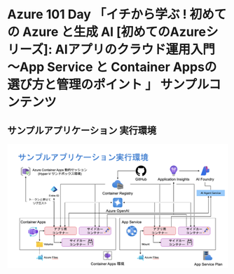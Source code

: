 # Azure 101 Day 「イチから学ぶ ! 初めての Azure と生成 AI [初めてのAzureシリーズ]: AIアプリのクラウド運用入門 ～App Service と Container Appsの選び方と管理のポイント 」 サンプルコンテンツ

## サンプルアプリケーション 実行環境

![Architecture Diagram](./images/architecture.png)
